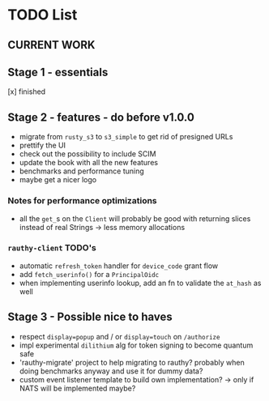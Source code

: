 # TODO List

## CURRENT WORK

## Stage 1 - essentials

[x] finished

## Stage 2 - features - do before v1.0.0

- migrate from `rusty_s3` to `s3_simple` to get rid of presigned URLs
- prettify the UI
- check out the possibility to include SCIM
- update the book with all the new features
- benchmarks and performance tuning
- maybe get a nicer logo

### Notes for performance optimizations

- all the `get_`s on the `Client` will probably be good with returning slices instead of real Strings
  -> less memory allocations

### `rauthy-client` TODO's

- automatic `refresh_token` handler for `device_code` grant flow
- add `fetch_userinfo()` for a `PrincipalOidc`
- when implementing userinfo lookup, add an fn to validate the `at_hash` as well

## Stage 3 - Possible nice to haves

- respect `display=popup` and / or `display=touch` on `/authorize`
- impl experimental `dilithium` alg for token signing to become quantum safe
- 'rauthy-migrate' project to help migrating to rauthy? probably when doing benchmarks anyway and use it
  for dummy data?
- custom event listener template to build own implementation? -> only if NATS will be implemented maybe?
